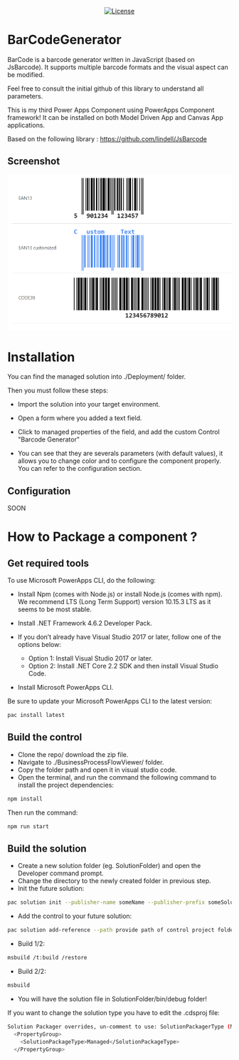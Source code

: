  

<p align="center">
<a href="https://github.com/allandecastro/BarCode/blob/master/LICENSE"><img src="https://img.shields.io/badge/license-MIT-blue.svg" alt="License"/></a>
</p>


# BarCodeGenerator
BarCode is a barcode generator written in JavaScript (based on JsBarcode).
It supports multiple barcode formats and the visual aspect can be modified.

Feel free to consult the initial github of this library to understand all parameters.

This is my third Power Apps Component using PowerApps Component framework!
It can be installed on both Model Driven App and Canvas App applications.

Based on the following library : https://github.com/lindell/JsBarcode



## Screenshot

![alt text](https://github.com/allandecastro/BarCode/blob/master/screenshot.png?raw=true)




# Installation

You can find the managed solution into ./Deployment/ folder.

Then you must follow these steps:

* Import the solution into your target environment.

* Open a form where you added a text field.

* Click to managed properties of the field, and add the custom Control "Barcode Generator"

* You can see that they are severals parameters (with default values), it allows you to change color and to configure the component properly. You can refer to the configuration section.

## Configuration

SOON


# How to Package a component ?

## Get required tools

To use Microsoft PowerApps CLI, do the following:

* Install Npm (comes with Node.js) or install Node.js (comes with npm). We recommend LTS (Long Term Support) version 10.15.3 LTS as it seems to be most stable.

* Install .NET Framework 4.6.2 Developer Pack.

* If you don’t already have Visual Studio 2017 or later, follow one of the options below:

  * Option 1: Install Visual Studio 2017 or later.
  * Option 2: Install .NET Core 2.2 SDK and then install Visual Studio Code.
* Install Microsoft PowerApps CLI.

Be sure to update your Microsoft PowerApps CLI to the latest version: 
```bash
pac install latest
```
## Build the control

* Clone the repo/ download the zip file.
* Navigate to ./BusinessProcessFlowViewer/ folder.
* Copy the folder path and open it in visual studio code.
* Open the terminal, and run the command the following command to install the project dependencies:
```bash
npm install
```
Then run the command:
```bash
npm run start
```
## Build the solution

* Create a new solution folder (eg. SolutionFolder) and open the Developer command prompt.
* Change the directory to the newly created folder in previous step.
* Init the future solution:
```bash
pac solution init --publisher-name someName --publisher-prefix someSolutionPrefix
``` 
* Add the control to your future solution:
```bash
pac solution add-reference --path provide path of control project folder where the pcf.proj is available
``` 
* Build 1/2:
```bash
msbuild /t:build /restore
``` 
* Build 2/2:
```bash
msbuild
``` 
* You will have the solution file in SolutionFolder/bin/debug folder!

If you want to change the solution type you have to edit the .cdsproj file:
```bash
Solution Packager overrides, un-comment to use: SolutionPackagerType (Managed, Unmanaged, Both)
  <PropertyGroup>
    <SolutionPackageType>Managed</SolutionPackageType>
  </PropertyGroup>

  ```
